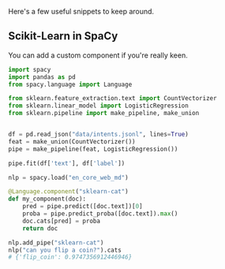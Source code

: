 Here's a few useful snippets to keep around. 


## Scikit-Learn in SpaCy 

You can add a custom component if you're really keen. 

```python
import spacy
import pandas as pd
from spacy.language import Language

from sklearn.feature_extraction.text import CountVectorizer
from sklearn.linear_model import LogisticRegression
from sklearn.pipeline import make_pipeline, make_union


df = pd.read_json("data/intents.jsonl", lines=True)
feat = make_union(CountVectorizer())
pipe = make_pipeline(feat, LogisticRegression())

pipe.fit(df['text'], df['label'])

nlp = spacy.load("en_core_web_md")

@Language.component("sklearn-cat")
def my_component(doc):
    pred = pipe.predict([doc.text])[0]
    proba = pipe.predict_proba([doc.text]).max()
    doc.cats[pred] = proba
    return doc

nlp.add_pipe("sklearn-cat")
nlp("can you flip a coin?").cats
# {'flip_coin': 0.9747356912446946}
``` 

